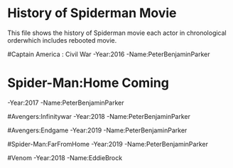# History of Spiderman Movie

This file shows the history of Spiderman movie each actor in chronological orderwhich includes rebooted movie.

#Captain America : Civil War
-Year:2016
-Name:PeterBenjaminParker

# Spider-Man:Home Coming 
-Year:2017
-Name:PeterBenjaminParker 

#Avengers:Infinitywar 
-Year:2018 
-Name:PeterBenjaminParker 

#Avengers:Endgame
-Year:2019
-Name:PeterBenjaminParker

#Spider-Man:FarFromHome 
-Year:2019 
-Name:PeterBenjaminParker 

#Venom 
-Year:2018 
-Name:EddieBrock 


